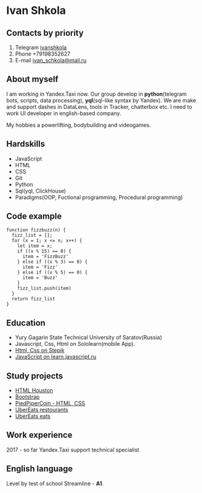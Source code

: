 # Ivan Shkola

## Contacts by priority
1. Telegram [ivanshkola](t.me/ivanshkola)
2. Phone +79198352627
3. E-mail ivan_schkola@mail.ru

## About myself
I am working in Yandex.Taxi now. 
Our group develop in **python**(telegram bots, scripts, data processing), **yql**(sql-like syntax by Yandex). 
We are make and support dashes in DataLens, tools in Tracker, chatterbox etc.
I need to work UI developer in english-based company.

My hobbies a powerlifting, bodybuilding and videogames.

## Hardskills
+ JavaScript
+ HTML
+ CSS
+ Git
+ Python
+ Sql(yql, ClickHouse)
+ Paradigms(OOP, Fuctional programming, Procedural programming)

## Code example
```
function fizzbuzz(n) {
  fizz_list = [];
  for (x = 1; x <= n; x++) {
    let item = x;
    if ((x % 15) == 0) {
      item = 'FizzBuzz'
    } else if ((x % 3) == 0) {
      item = 'Fizz'
    } else if ((x % 5) == 0) {
      item = 'Buzz'
    }
    fizz_list.push(item)
  }
  return fizz_list
}
```

## Education 
+ Yury Gagarin State Technical University of Saratov(Russia)
+ Javascript, Css, Html on Sololearn(mobile App).
+ [Html, Css on Stepik](https://stepik.org/course/38218/promo)
+ [JavaScript on learn.javascript.ru](https://learn.javascript.ru/)

## Study projects
+ [HTML Houston](https://versus-25.github.io/houston_homework/)
+ [Bootstrap](https://versus-25.github.io/lending_bootsrap/)
+ [PiedPiperCoin - HTML, CSS](https://versus-25.github.io/piedpipercoin/)
+ [UberEats restourants](https://versus-25.github.io/ubereats/)
+ [UberEats eats](https://versus-25.github.io/ubereats2/)

## Work experience
2017 - so far Yandex.Taxi support technical specialist

## English language
Level by test of school Streamline - **A1**.
